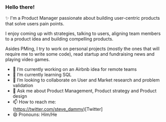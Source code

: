 ### Hello there!

✨ I'm a Product Manager passionate about building user-centric products that solve users pain points.

I enjoy coming up with strategies, talking to users, aligning team members to a product idea and building compelling products.

Asides PMing, I try to work on personal projects (mostly the ones that will require me to write some code), read startup and fundraising news and playing video games.

- 🔭 I’m currently working on an Airbnb idea for remote teams
- 🌱 I’m currently learning SQL
- 👯 I’m looking to collaborate on User and Market research and problem validation
- 💬 Ask me about Product Management, Product strategy and Product design
- 📫 How to reach me: <br/>
 (https://twitter.com/steve_dammy)[Twitter]
- 😄 Pronouns: Him/He

